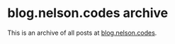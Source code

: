 # blog.nelson.codes archive

This is an archive of all posts at [blog.nelson.codes](https://blog.nelson.codes).
